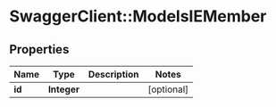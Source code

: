 # SwaggerClient::ModelsIEMember

## Properties
Name | Type | Description | Notes
------------ | ------------- | ------------- | -------------
**id** | **Integer** |  | [optional] 


